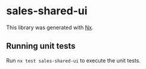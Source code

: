 # sales-shared-ui

This library was generated with [Nx](https://nx.dev).

## Running unit tests

Run `nx test sales-shared-ui` to execute the unit tests.
